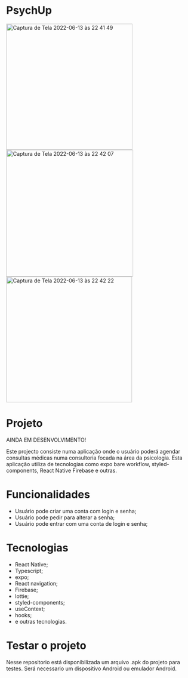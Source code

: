 # PsychUp

<img width="338" alt="Captura de Tela 2022-06-13 às 22 41 49" src="https://user-images.githubusercontent.com/76439397/173475618-8539b6ce-dfee-49ef-acbf-7be31ec543e3.png">
<img width="340" alt="Captura de Tela 2022-06-13 às 22 42 07" src="https://user-images.githubusercontent.com/76439397/173475628-c28ffa2c-1867-4b95-a55a-0620fe58aea9.png">
<img width="337" alt="Captura de Tela 2022-06-13 às 22 42 22" src="https://user-images.githubusercontent.com/76439397/173475641-186cc8ad-bc73-4592-a116-6abedf8be885.png">

# Projeto

AINDA EM DESENVOLVIMENTO!

Este projecto consiste numa aplicação onde o usuário poderá agendar consultas médicas numa consultoria focada na área da psicologia. Esta aplicação utiliza de tecnologias como expo bare workflow, styled-components, React Native Firebase e outras.

# Funcionalidades

- Usuário pode criar uma conta com login e senha;
- Usuário pode pedir para alterar a senha;
- Usuário pode entrar com uma conta de login e senha;

# Tecnologias

- React Native;
- Typescript;
- expo;
- React navigation;
- Firebase;
- lottie;
- styled-components;
- useContext;
- hooks;
- e outras tecnologias.

# Testar o projeto

Nesse repositorio está disponibilizada um arquivo .apk do projeto para testes. Será necessario um dispositivo Android ou emulador Android. 
